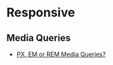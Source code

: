 # Responsive

## Media Queries

* [PX, EM or REM Media Queries?](https://zellwk.com/blog/media-query-units/)